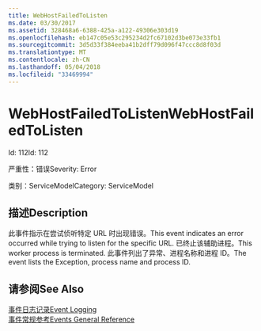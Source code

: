 ```yaml
---
title: WebHostFailedToListen
ms.date: 03/30/2017
ms.assetid: 328468a6-6388-425a-a122-49306e303d19
ms.openlocfilehash: eb147c05e53c295234d2fc67102d3be073e33fb1
ms.sourcegitcommit: 3d5d33f384eeba41b2dff79d096f47ccc8d8f03d
ms.translationtype: MT
ms.contentlocale: zh-CN
ms.lasthandoff: 05/04/2018
ms.locfileid: "33469994"
---
```

# <a name="webhostfailedtolisten"></a><span data-ttu-id="d0b97-102">WebHostFailedToListen</span><span class="sxs-lookup"><span data-stu-id="d0b97-102">WebHostFailedToListen</span></span>
<span data-ttu-id="d0b97-103">Id: 112</span><span class="sxs-lookup"><span data-stu-id="d0b97-103">Id: 112</span></span>  
  
 <span data-ttu-id="d0b97-104">严重性：错误</span><span class="sxs-lookup"><span data-stu-id="d0b97-104">Severity: Error</span></span>  
  
 <span data-ttu-id="d0b97-105">类别：ServiceModel</span><span class="sxs-lookup"><span data-stu-id="d0b97-105">Category: ServiceModel</span></span>  
  
## <a name="description"></a><span data-ttu-id="d0b97-106">描述</span><span class="sxs-lookup"><span data-stu-id="d0b97-106">Description</span></span>  
 <span data-ttu-id="d0b97-107">此事件指示在尝试侦听特定 URL 时出现错误。</span><span class="sxs-lookup"><span data-stu-id="d0b97-107">This event indicates an error occurred while trying to listen for the specific URL.</span></span> <span data-ttu-id="d0b97-108">已终止该辅助进程。</span><span class="sxs-lookup"><span data-stu-id="d0b97-108">This worker process is terminated.</span></span> <span data-ttu-id="d0b97-109">此事件列出了异常、进程名称和进程 ID。</span><span class="sxs-lookup"><span data-stu-id="d0b97-109">The event lists the Exception, process name and process ID.</span></span>  
  
## <a name="see-also"></a><span data-ttu-id="d0b97-110">请参阅</span><span class="sxs-lookup"><span data-stu-id="d0b97-110">See Also</span></span>  
 [<span data-ttu-id="d0b97-111">事件日志记录</span><span class="sxs-lookup"><span data-stu-id="d0b97-111">Event Logging</span></span>](../../../../../docs/framework/wcf/diagnostics/event-logging/index.md)  
 [<span data-ttu-id="d0b97-112">事件常规参考</span><span class="sxs-lookup"><span data-stu-id="d0b97-112">Events General Reference</span></span>](../../../../../docs/framework/wcf/diagnostics/event-logging/events-general-reference.md)
